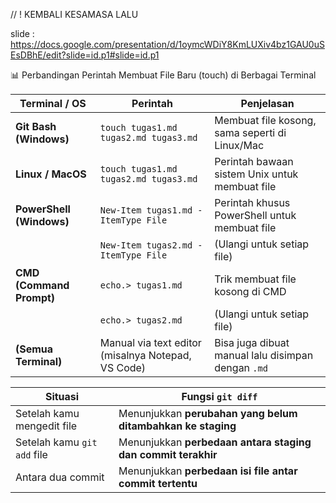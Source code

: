 // !  KEMBALI KESAMASA LALU

slide : https://docs.google.com/presentation/d/1oymcWDiY8KmLUXiv4bz1GAU0uSEsDBhE/edit?slide=id.p1#slide=id.p1


📊 Perbandingan Perintah Membuat File Baru (touch) di Berbagai Terminal

| **Terminal / OS**        | **Perintah**                                       | **Penjelasan**                                     |
| ------------------------ | -------------------------------------------------- | -------------------------------------------------- |
| **Git Bash (Windows)**   | `touch tugas1.md tugas2.md tugas3.md`              | Membuat file kosong, sama seperti di Linux/Mac     |
| **Linux / MacOS**        | `touch tugas1.md tugas2.md tugas3.md`              | Perintah bawaan sistem Unix untuk membuat file     |
| **PowerShell (Windows)** | `New-Item tugas1.md -ItemType File`                | Perintah khusus PowerShell untuk membuat file      |
|                          | `New-Item tugas2.md -ItemType File`                | (Ulangi untuk setiap file)                         |
| **CMD (Command Prompt)** | `echo.> tugas1.md`                                 | Trik membuat file kosong di CMD                    |
|                          | `echo.> tugas2.md`                                 | (Ulangi untuk setiap file)                         |
| **(Semua Terminal)**     | Manual via text editor (misalnya Notepad, VS Code) | Bisa juga dibuat manual lalu disimpan dengan `.md` |


<!-- !🔍 Apa itu git diff? -->

<!--! git diff adalah perintah Git untuk melihat perbedaan (difference) antara perubahan yang kamu buat dengan versi sebelumnya. -->

| Situasi                     | Fungsi `git diff`                                            |
| --------------------------- | ------------------------------------------------------------ |
| Setelah kamu mengedit file  | Menunjukkan **perubahan yang belum ditambahkan ke staging**  |
| Setelah kamu `git add` file | Menunjukkan **perbedaan antara staging dan commit terakhir** |
| Antara dua commit           | Menunjukkan **perbedaan isi file antar commit tertentu**     |


